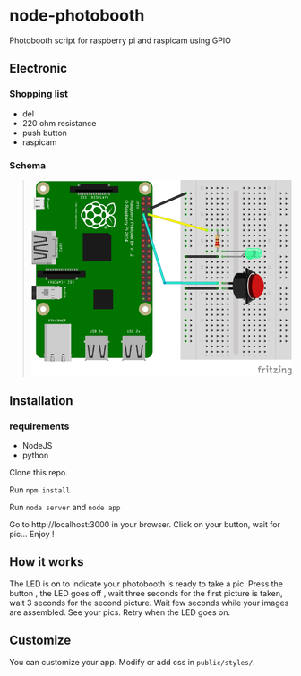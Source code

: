 # node-photobooth
Photobooth script for raspberry pi and raspicam using GPIO


## Electronic
### Shopping list
* del
* 220 ohm resistance
* push button
* raspicam

### Schema
>![alt text](docs/images/raspiphotobooth_bb.png "Electronic Schema")


## Installation
### requirements
* NodeJS
* python

Clone this repo.

Run ```npm install```

Run ```node server``` and ```node app```

Go to http://localhost:3000 in your browser.
Click on your button, wait for pic...
Enjoy !

## How it works
The LED is on to indicate your photobooth is ready to take a pic.
Press the button , the LED goes off , wait three seconds for the first picture is taken, wait 3 seconds for the second picture.
Wait few seconds while your images are assembled.
See your pics.
Retry when the LED goes on.

## Customize
You can customize your app.
Modify or add css in ```public/styles/```.
